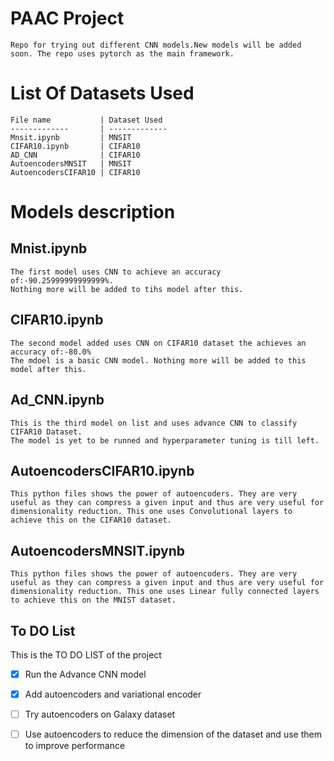 # PAAC Project
    Repo for trying out different CNN models.New models will be added soon. The repo uses pytorch as the main framework.

# List Of Datasets Used

    File name           | Dataset Used
    -------------       | -------------
    Mnsit.ipynb         | MNSIT
    CIFAR10.ipynb       | CIFAR10
    AD_CNN              | CIFAR10
    AutoencodersMNSIT   | MNSIT
    AutoencodersCIFAR10 | CIFAR10

# __Models description__ #

## __Mnist.ipynb__ ##

    The first model uses CNN to achieve an accuracy of:-90.25999999999999%.
    Nothing more will be added to tihs model after this.

## __CIFAR10.ipynb__ ##

    The second model added uses CNN on CIFAR10 dataset the achieves an accuracy of:-80.0%
    The mdoel is a basic CNN model. Nothing more will be added to this model after this.

## __Ad_CNN.ipynb__ ##

    This is the third model on list and uses advance CNN to classify CIFAR10 Dataset.
    The model is yet to be runned and hyperparameter tuning is till left.

##  __AutoencodersCIFAR10.ipynb__ ##

    This python files shows the power of autoencoders. They are very useful as they can compress a given input and thus are very useful for dimensionality reduction. This one uses Convolutional layers to achieve this on the CIFAR10 dataset.
##  __AutoencodersMNSIT.ipynb__ ##

    This python files shows the power of autoencoders. They are very useful as they can compress a given input and thus are very useful for dimensionality reduction. This one uses Linear fully connected layers to achieve this on the MNIST dataset.

## __To DO List__ ##

This is the TO DO LIST of the project

-[X] Run the Advance CNN model 

-[X] Add autoencoders and variational encoder 

-[ ]  Try autoencoders on Galaxy dataset

-[ ] Use autoencoders to reduce the dimension of the dataset and use them to improve performance